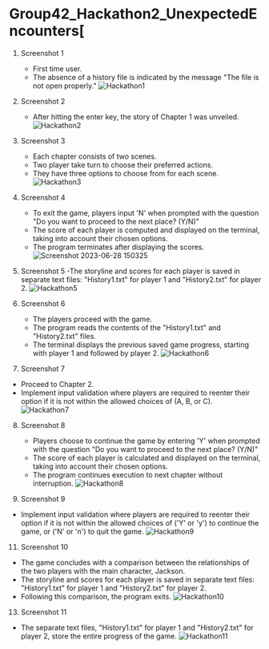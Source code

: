 # Group42_Hackathon2_UnexpectedEncounters[

1. Screenshot 1
   - First time user.
   - The absence of a history file is indicated by the message "The file is not open properly."
![Hackathon1](https://github.com/xjning03/Group42_Hackathon2_UnexpectedEncounters/assets/126644899/d549d385-9d8a-44ec-888b-060e68844b67)

2. Screenshot 2
   - After hitting the enter key, the story of Chapter 1 was unveiled.
![Hackathon2](https://github.com/xjning03/Group42_Hackathon2_UnexpectedEncounters/assets/126644899/179b1e46-06c7-45d5-98e5-220fc87f6150)

3. Screenshot 3
   - Each chapter consists of two scenes.
   - Two player take turn to choose their preferred actions.
   - They have three options to choose from for each scene.
![Hackathon3](https://github.com/xjning03/Group42_Hackathon2_UnexpectedEncounters/assets/126644899/08f28e3b-0dd7-4236-b4cd-e89b86df01bb)

4. Screenshot 4
   - To exit the game, players input 'N' when prompted with the question "Do you want to proceed to the next place? (Y/N)"
   - The score of each player is computed and displayed on the terminal, taking into account their chosen options.
   - The program terminates after displaying the scores.
![Screenshot 2023-06-28 150325](https://github.com/xjning03/Group42_Hackathon2_UnexpectedEncounters/assets/126644899/8c5a2d80-f357-4614-80ea-7ca441016127)

5. Screenshot 5
   -The storyline and scores for each player is saved in separate text files: "History1.txt" for player 1 and "History2.txt" for player 2.
![Hackathon5](https://github.com/xjning03/Group42_Hackathon2_UnexpectedEncounters/assets/126644899/d97098c1-bebf-4645-b87e-0d76ca7b173a)

6. Screenshot 6
   - The players proceed with the game.
   - The program reads the contents of the "History1.txt" and "History2.txt" files.
   - The terminal displays the previous saved game progress, starting with player 1 and followed by player 2.
![Hackathon6](https://github.com/xjning03/Group42_Hackathon2_UnexpectedEncounters/assets/126644899/9d84c1ca-f86b-48f0-aff4-66e22eb7b1d7)

7. Screenshot 7
  - Proceed to Chapter 2.
  - Implement input validation where players are required to reenter their option if it is not within the allowed choices of (A, B, or C).
![Hackathon7](https://github.com/xjning03/Group42_Hackathon2_UnexpectedEncounters/assets/126644899/c51c646d-275a-4f91-9342-cc600005902d)

8. Screenshot 8
   - Players choose to continue the game by entering 'Y' when prompted with the question "Do you want to proceed to the next place? (Y/N)"
   - The score of each player is calculated and displayed on the terminal, taking into account their chosen options.
   - The program continues execution to next chapter without interruption.
![Hackathon8](https://github.com/xjning03/Group42_Hackathon2_UnexpectedEncounters/assets/126644899/db0b3eda-a581-45e0-a929-4a3b4066e23e)

10. Screenshot 9
   - Implement input validation where players are required to reenter their option if it is not within the allowed choices of ('Y' or 'y') to continue the game, or ('N' or 'n') to quit the game.
![Hackathon9](https://github.com/xjning03/Group42_Hackathon2_UnexpectedEncounters/assets/126644899/6b8e3a85-5bfb-43c7-b269-58ce87cce9af)

11. Screenshot 10
  - The game concludes with a comparison between the relationships of the two players with the main character, Jackson.
  - The storyline and scores for each player is saved in separate text files: "History1.txt" for player 1 and "History2.txt" for player 2.
  - Following this comparison, the program exits.
![Hackathon10](https://github.com/xjning03/Group42_Hackathon2_UnexpectedEncounters/assets/126644899/b90dbe13-b5ef-4518-9ffe-c2d29e441026)

13. Screenshot 11
  - The separate text files, "History1.txt" for player 1 and "History2.txt" for player 2, store the entire progress of the game.
![Hackathon11](https://github.com/xjning03/Group42_Hackathon2_UnexpectedEncounters/assets/126644899/736e9010-f1cc-4fbc-9124-454c948ad710)

